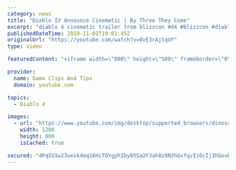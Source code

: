 ```yaml
---
category: news
title: "Diablo IV Announce Cinematic | By Three They Come"
excerpt: "diablo 4 cinematic trailer from blizzcon #d4 #blizzcon #diablo."
publishedDateTime: 2019-11-01T19:01:45Z
originalUrl: "https://youtube.com/watch?v=0vE3rAjtqUY"
type: video

featuredContent: "<iframe width=\"800\" height=\"500\" frameborder=\"0\" src=\"https://www.youtube.com/embed/0vE3rAjtqUY\" allow=\"accelerometer; autoplay; encrypted-media; gyroscope; picture-in-picture\" allowfullscreen></iframe>"

provider:
  name: Game Clips And Tips
  domain: youtube.com

topics:
  - Diablo 4

images:
  - url: "https://www.youtube.com/img/desktop/supported_browsers/dinosaur.png"
    width: 1200
    height: 800
    isCached: true

secured: "4PqIU1w23ueikdeq16HiTOYgphIbyB5Sa2FJah8z9N3hGxfqvIi6cIj3hGxvBVMpwAyRB2zCCANLCi3KAHjyleLRxzqL+2IZtd/OLbhrlgwAAWypdm3sdwWCqsmDpcBOoEGAC12uzhyNUWoJLnhTECoxlS9k6ZtJh7fE47yLdSsOrTBLDl42c5YZRtBOuCCbiQ+Ihile3Gd5RIc/jIu2x8Y0tqMIW4JYpkqLwuLCcvy7qEWNJrw5582wKmxpH7LG/EegFXIV1fJqLXm5xL0I2AwmtFxlHmptkHrpMbkWrpCr3VhXIzxkkjNR8cCIuTxbxqIKYtIkvfURvPPA+oJe9Wn5QBynPJcotXyxzhIwTaRc0QppSDooo2V5j8dIf7eDP6QGynfYnica0h5oQfNnqA==;KV73asby0Yhq1wb33XUIkw=="
---
```


